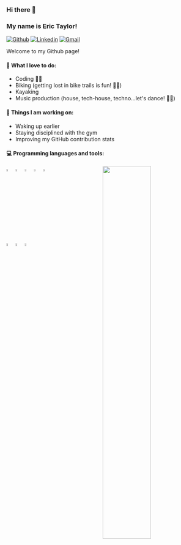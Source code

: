 ### Hi there 👋 
### My name is Eric Taylor!

[![Github](https://img.shields.io/badge/-Github-000?style=flat&logo=Github&logoColor=white)](https://github.com/erictaylor103)
[![Linkedin](https://img.shields.io/badge/-LinkedIn-blue?style=flat&logo=Linkedin&logoColor=white)](https://www.linkedin.com/in/erictaylordev/)
[![Gmail](https://img.shields.io/badge/-Gmail-c14438?style=flat&logo=Gmail&logoColor=white)](mailto:erictaylor1@gmail.com)

Welcome to my Github page!


#### 🌱 What I love to do: 
- Coding 👨‍💻
- Biking (getting lost in bike trails is fun! 🚵‍♂️) 
- Kayaking
- Music production (house, tech-house, techno...let's dance! 🕺🏽)


#### :muscle: Things I am working on:
- Waking up earlier
- Staying disciplined with the gym
- Improving my GitHub contribution stats

#### :computer: Programming languages and tools: 
<p>
	<img width="50%" align="right" src="https://github-readme-stats.vercel.app/api?username=erictaylor103&show_icons=true&hide_border=true" />

<code><img width="4%" src="https://www.vectorlogo.zone/logos/reactjs/reactjs-icon.svg"></code>
<code><img width="4%" src="https://www.vectorlogo.zone/logos/nodejs/nodejs-icon.svg"></code>
<code><img width="4%" src="https://www.vectorlogo.zone/logos/javascript/javascript-icon.svg"></code>
<code><img width="4%" src="https://www.vectorlogo.zone/logos/python/python-icon.svg"></code>
<code><img width="4%" src="https://www.vectorlogo.zone/logos/mysql/mysql-icon.svg"></code>

<br />
<code><img width="4%" src="https://www.vectorlogo.zone/logos/w3_html5/w3_html5-icon.svg"></code>
<code><img width="4%" src="https://www.vectorlogo.zone/logos/lesscss/lesscss-icon.svg"></code>
<code><img width="4%" src="https://www.vectorlogo.zone/logos/adobe_illustrator/adobe_illustrator-icon.svg"></code>
<br />
</p>
